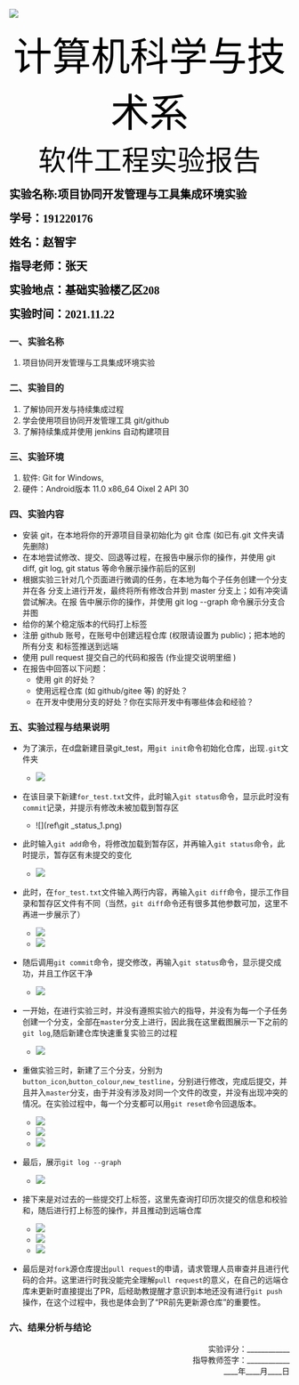 ![](ref\image002.gif)

<div align = "center"><span style='color:black;background:背景颜色;font-size:70px;font-family:华文行楷;'>计算机科学与技术系</span></div>


<div align = "center"><span style='color:black;background:背景颜色;font-size:50px;font-family:华文新魏;'>软件工程实验报告</span></div>

<span style='color:black;background:背景颜色;font-size:20px;font-family:楷体_GB2312;'>**实验名称:项目协同开发管理与工具集成环境实验**</span>

<span style='color:black;background:背景颜色;font-size:20px;font-family:楷体_GB2312;'>**学号：191220176**</span>

<span style='color:black;background:背景颜色;font-size:20px;font-family:楷体_GB2312;'>**姓名：赵智宇**</span>

<span style='color:black;background:背景颜色;font-size:20px;font-family:楷体_GB2312;'>**指导老师：张天**</span>

<span style='color:black;background:背景颜色;font-size:20px;font-family:楷体_GB2312;'>**实验地点：基础实验楼乙区208**</span>

<span style='color:black;background:背景颜色;font-size:20px;font-family:楷体_GB2312;'>**实验时间：2021.11.22**</span>




### 一、实验名称
1. 项目协同开发管理与工具集成环境实验

### 二、实验目的
1. 了解协同开发与持续集成过程
2. 学会使用项目协同开发管理工具 git/github
3. 了解持续集成并使用 jenkins 自动构建项目

### 三、实验环境
1. 软件: Git for Windows,
2. 硬件：Android版本 11.0 x86_64 Oixel 2 API 30

### 四、实验内容
+  安装 git，在本地将你的开源项目目录初始化为 git 仓库 (如已有.git 文件夹请先删除)
+ 在本地尝试修改、提交、回退等过程，在报告中展示你的操作，并使用 git diff, git
log, git status 等命令展示操作前后的区别
+ 根据实验三针对几个页面进行微调的任务，在本地为每个子任务创建一个分支并在各
分支上进行开发，最终将所有修改合并到 master 分支上；如有冲突请尝试解决。在报
告中展示你的操作，并使用 git log --graph 命令展示分支合并图
+ 给你的某个稳定版本的代码打上标签
+ 注册 github 账号，在账号中创建远程仓库 (权限请设置为 public)；把本地的所有分支
和标签推送到远端
+ 使用 pull request 提交自己的代码和报告 (作业提交说明里细 )
+ 在报告中回答以下问题：
   + 使用 git 的好处？
   +  使用远程仓库 (如 github/gitee 等) 的好处？
   +  在开发中使用分支的好处？你在实际开发中有哪些体会和经验？


### 五、实验过程与结果说明
+ 为了演示，在d盘新建目录git_test，用`git init`命令初始化仓库，出现`.git`文件夹
   + ![](ref\git_init.png) 

+ 在该目录下新建`for_test.txt`文件，此时输入`git status`命令，显示此时没有`commit`记录，并提示有修改未被加载到暂存区
   + ![](ref\git _status_1.png) 

+ 此时输入`git add`命令，将修改加载到暂存区，并再输入`git status`命令，此时提示，暂存区有未提交的变化
  +  ![](ref\git_status_2.png) 

+ 此时，在`for_test.txt`文件输入两行内容，再输入`git diff`命令，提示工作目录和暂存区文件有不同（当然，`git diff`命令还有很多其他参数可加，这里不再进一步展示了）
  + ![](ref\for_test.png) 
  + ![](ref\git_diff.png) 

+ 随后调用`git commit`命令，提交修改，再输入`git status`命令，显示提交成功，并且工作区干净
  + ![](ref\git_status_3.png) 

+ 一开始，在进行实验三时，并没有遵照实验六的指导，并没有为每一个子任务创建一个分支，全部在`master`分支上进行，因此我在这里截图展示一下之前的`git log`,随后新建仓库快速重复实验三的过程
   + ![](ref\8.png) 

+ 重做实验三时，新建了三个分支，分别为`button_icon`,`button_colour`,`new_testline`，分别进行修改，完成后提交，并且并入`master`分支，由于并没有涉及对同一个文件的改变，并没有出现冲突的情况。在实验过程中，每一个分支都可以用`git reset`命令回退版本。
   + ![](ref\9.png) 
   + ![](ref\10.png) 
   + ![](ref\11.png) 

+ 最后，展示`git log --graph`
  + ![](ref\log_graph.png) 

+ 接下来是对过去的一些提交打上标签，这里先查询打印历次提交的信息和校验和，随后进行打上标签的操作，并且推动到远端仓库
   + ![](ref\log_line.png) 
   + ![](ref\git_tag.png) 
   + ![](.\ref\push_tag.png) 

+ 最后是对`fork`源仓库提出`pull request`的申请，请求管理人员审查并且进行代码的合并。这里进行时我没能完全理解`pull request`的意义，在自己的远端仓库未更新时直接提出了PR，后经助教提醒才意识到本地还没有进行`git push`操作，在这个过程中，我也是体会到了“PR前先更新源仓库”的重要性。

### 六、结果分析与结论






<div align = "right"> 实验评分：____________ </div>
<div align = "right">指导教师签字：____________</div>
<div align = "right">____年____月____日</div>



